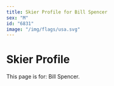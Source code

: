 ```yaml
---
title: Skier Profile for Bill Spencer
sex: "M"
id: "6831"
image: "/img/flags/usa.svg" 
---
```


# Skier Profile

This page is for: Bill Spencer.
    